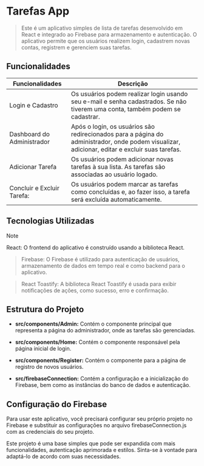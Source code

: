 # Tarefas App

>Este é um aplicativo simples de lista de tarefas desenvolvido em React e integrado ao Firebase para armazenamento e autenticação. O aplicativo permite que os usuários realizem login, cadastrem novas contas, registrem e gerenciem suas tarefas.

## Funcionalidades

| Funcionalidades                         | Descrição                                           |
|----------------------------------|-----------------------------------------------------|
| Login e Cadastro    | Os usuários podem realizar login usando seu e-mail e senha cadastrados. Se não tiverem uma conta, também podem se cadastrar.    |
| Dashboard do Administrador   | Após o login, os usuários são redirecionados para a página do administrador, onde podem visualizar, adicionar, editar e excluir suas tarefas.  |
| Adicionar Tarefa       | Os usuários podem adicionar novas tarefas à sua lista. As tarefas são associadas ao usuário logado. |
| Concluir e Excluir Tarefa:        | Os usuários podem marcar as tarefas como concluídas e, ao fazer isso, a tarefa será excluída automaticamente. |

## Tecnologias Utilizadas

> [!NOTE]
> React: O frontend do aplicativo é construído usando a biblioteca React.

> Firebase: O Firebase é utilizado para autenticação de usuários, armazenamento de dados em tempo real e como backend para o aplicativo.

> React Toastify: A biblioteca React Toastify é usada para exibir notificações de ações, como sucesso, erro e confirmação.

## Estrutura do Projeto
- **src/components/Admin:** Contém o componente principal que representa a página do administrador, onde as tarefas são gerenciadas.

- **src/components/Home:** Contém o componente responsável pela página inicial de login.

- **src/components/Register:** Contém o componente para a página de registro de novos usuários.

- **src/firebaseConnection:** Contém a configuração e a inicialização do Firebase, bem como as instâncias do banco de dados e autenticação.

## Configuração do Firebase
Para usar este aplicativo, você precisará configurar seu próprio projeto no Firebase e substituir as configurações no arquivo firebaseConnection.js com as credenciais do seu projeto.

Este projeto é uma base simples que pode ser expandida com mais funcionalidades, autenticação aprimorada e estilos. Sinta-se à vontade para adaptá-lo de acordo com suas necessidades.
